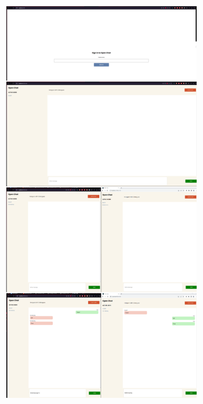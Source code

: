 
<img src="imgs/img.png">
<img src="imgs/img_1.png">
<img src="imgs/img_2.png">
<img src="imgs/img_3.png">